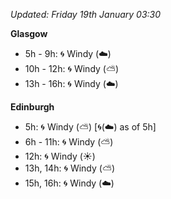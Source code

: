 *Updated: Friday 19th January 03:30*

**Glasgow**

* 5h - 9h: :cyclone: Windy (:cloud:)
* 10h - 12h: :cyclone: Windy (:partly_sunny:)
* 13h - 16h: :cyclone: Windy (:cloud:)

**Edinburgh**

* 5h: :cyclone: Windy (:partly_sunny:) [:cyclone:(:cloud:) as of 5h]
* 6h - 11h: :cyclone: Windy (:partly_sunny:)
* 12h: :cyclone: Windy (:sunny:)
* 13h, 14h: :cyclone: Windy (:partly_sunny:)
* 15h, 16h: :cyclone: Windy (:cloud:)
